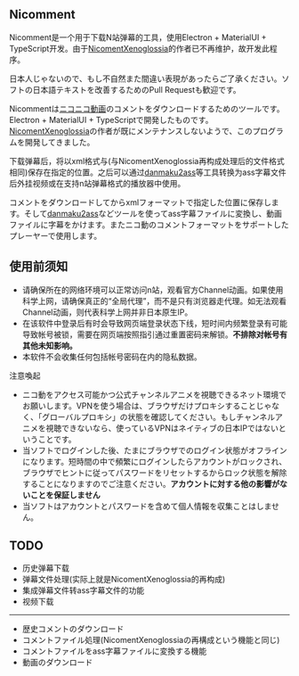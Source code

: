 ## Nicomment

Nicomment是一个用于下载N站弹幕的工具，使用Electron + MaterialUI + TypeScript开发。由于[NicomentXenoglossia](http://xeno.grrr.jp)的作者已不再维护，故开发此程序。

日本人じゃないので、もし不自然また間違い表現があったらご了承ください。ソフトの日本語テキストを改善するためのPull Requestも歓迎です。

Nicommentは[ニコニコ動画](http://www.nicovideo.jp)のコメントをダウンロードするためのツールです。Electron + MaterialUI + TypeScriptで開発したものです。[NicomentXenoglossia](http://xeno.grrr.jp)の作者が既にメンテナンスしないようで、このプログラムを開発してきました。

下载弹幕后，将以xml格式与(与NicomentXenoglossia再构成处理后的文件格式相同)保存在指定的位置。之后可以通过[danmaku2ass](https://github.com/m13253/danmaku2ass)等工具转换为ass字幕文件后外挂视频或在支持n站弹幕格式的播放器中使用。

コメントをダウンロードしてからxmlフォーマットで指定した位置に保存します。そして[danmaku2ass](https://github.com/m13253/danmaku2ass)などツールを使ってass字幕ファイルに変換し、動画ファイルに字幕をかけます。またニコ動のコメントフォーマットをサポートしたプレーヤーで使用します。

## 使用前须知

* 请确保所在的网络环境可以正常访问n站，观看官方Channel动画。如果使用科学上网，请确保真正的“全局代理”，而不是只有浏览器走代理。如无法观看Channel动画，则代表科学上网并非日本原生IP。
* 在该软件中登录后有时会导致网页端登录状态下线，短时间内频繁登录有可能导致帐号被锁，需要在网页端按照指引通过重置密码来解锁。**不排除对帐号有其他未知影响。**
* 本软件不会收集任何包括帐号密码在内的隐私数据。

注意喚起

* ニコ動をアクセス可能かつ公式チャンネルアニメを視聴できるネット環境でお願いします。VPNを使う場合は、ブラウザだけプロキシすることじゃなく、「グローバルプロキシ」の状態を確認してください。もしチャンネルアニメを視聴できないなら、使っているVPNはネイティブの日本IPではないということです。
* 当ソフトでログインした後、たまにブラウザでのログイン状態がオフラインになります。短時間の中で頻繁にログインしたらアカウントがロックされ、ブラウザでヒントに従ってパスワードをリセットするからロック状態を解除することになりますのでご注意ください。**アカウントに対する他の影響がないことを保証しません**
* 当ソフトはアカウントとパスワードを含めて個人情報を収集ことはしません。

## TODO

* 历史弹幕下载
* 弹幕文件处理(实际上就是NicomentXenoglossia的再构成)
* 集成弹幕文件转ass字幕文件的功能
* 视频下载

---

* 歴史コメントのダウンロード
* コメントファイル処理(NicomentXenoglossiaの再構成という機能と同じ)
* コメントファイルをass字幕ファイルに変換する機能
* 動画のダウンロード
